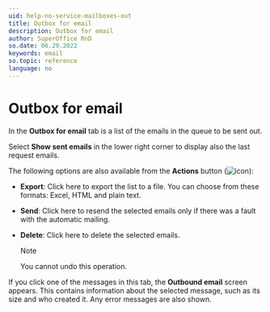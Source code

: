 ```yaml
---
uid: help-no-service-mailboxes-out
title: Outbox for email
description: Outbox for email
author: SuperOffice RnD
so.date: 06.29.2022
keywords: email
so.topic: reference
language: no
---
```


# Outbox for email

In the **Outbox for email** tab is a list of the emails in the queue to be sent out.

Select **Show sent emails** in the lower right corner to display also the last request emails.

The following options are also available from the **Actions** button (![icon][img1]):

* **Export**: Click here to export the list to a file. You can choose from these formats: Excel, HTML and plain text.

* **Send**: Click here to resend the selected emails only if there was a fault with the automatic mailing.

* **Delete**: Click here to delete the selected emails.

    > [!NOTE]
    > You cannot undo this operation.

If you click one of the messages in this tab, the **Outbound email** screen appears. This contains information about the selected message, such as its size and who created it. Any error messages are also shown.

<!-- Referenced links -->

<!-- Referenced images -->
[img1]: ../../../../../media/icons/btn-menu.png

